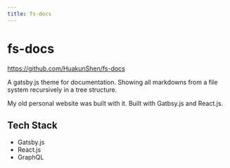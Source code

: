 ```yaml
---
title: fs-docs
---
```


# fs-docs

https://github.com/HuakunShen/fs-docs

A gatsby.js theme for documentation. Showing all markdowns from a file system recursively in a tree structure.

My old personal website was built with it. Built with Gatbsy.js and React.js.

## Tech Stack

- Gatsby.js
- React.js
- GraphQL
